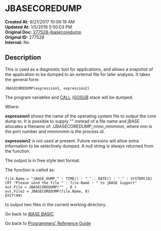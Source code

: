 # JBASECOREDUMP

**Created At:** 9/21/2017 10:06:19 AM  
**Updated At:** 1/5/2018 5:50:03 PM  
**Original Doc:** [277528-jbasecoredump](https://docs.jbase.com/36868-jbase-basic/277528-jbasecoredump)  
**Original ID:** 277528  
**Internal:** No  

## Description

This is used as a diagnostic tool for applications, and allows a snapshot of the application to be dumped to an external file for later analysis. It takes the general form:

```
JBASECOREDUMP(expression1, expression2)
```

The program variables and [CALL](./../call) /[GOSUB](./../gosub) stack will be dumped.

Where:

**expression1** shows the name of the operating system file to output the core dump to. It is possible to supply "" instead of a file name and jBASE allocates a filename of:  /JBASECOREDUMP\_nnnn\_mmmmm, where nnn is the port number and mmmmmm is the process id.

**expression2** is not used at present. Future versions will allow extra information to be selectively dumped. A null string is always returned from the function.

The output is in free style text format.

The function is called as:

```
file.Name = "jBASE_DUMP_" : TIME() : "_" : DATE() : "_" : SYSTEM(18)
CRT "Please send the file " : file.Name : " to jBASE support"
out.File = JBASECOREDUMP("" , 0 )
out.File2 = JBASECOREDUMP(file.Name, 0)
EXIT(99)
```

to output two files in the current working directory.

Go back to [jBASE BASIC](./../README.md)

Go back to [Programmers' Reference Guide](./../../reference-guides/jbc/README.md)
